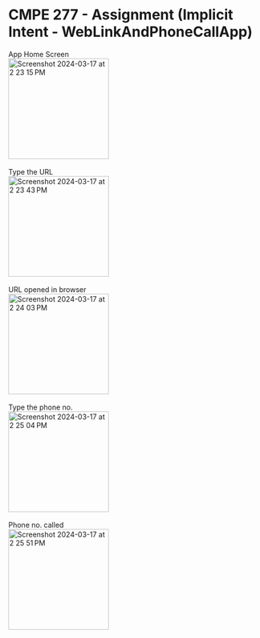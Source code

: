 # CMPE 277 - Assignment (Implicit Intent - WebLinkAndPhoneCallApp)

App Home Screen
</br>
<img width="200" alt="Screenshot 2024-03-17 at 2 23 15 PM" src="https://github.com/nimom38/Implicit-Intent---WebLinkAndPhoneCallApp/assets/54052992/87efad93-a825-40e7-a997-0b36127c7c2a">
</br>
</br>
Type the URL
</br>
<img width="200" alt="Screenshot 2024-03-17 at 2 23 43 PM" src="https://github.com/nimom38/Implicit-Intent---WebLinkAndPhoneCallApp/assets/54052992/9d6e962e-9b2d-45bc-8921-acd985c52de2">
</br>
</br>
URL opened in browser
</br>
<img width="200" alt="Screenshot 2024-03-17 at 2 24 03 PM" src="https://github.com/nimom38/Implicit-Intent---WebLinkAndPhoneCallApp/assets/54052992/6b5b9c65-203c-449b-aae8-9911aa64ae65">
</br>
</br>
Type the phone no.
</br>
<img width="200" alt="Screenshot 2024-03-17 at 2 25 04 PM" src="https://github.com/nimom38/Implicit-Intent---WebLinkAndPhoneCallApp/assets/54052992/2c70e1a5-56f5-4541-84cc-7137445efa56">
</br>
</br>
Phone no. called
</br>
<img width="200" alt="Screenshot 2024-03-17 at 2 25 51 PM" src="https://github.com/nimom38/Implicit-Intent---WebLinkAndPhoneCallApp/assets/54052992/ef29b698-47fb-4cce-bcc0-9ac827765131">
